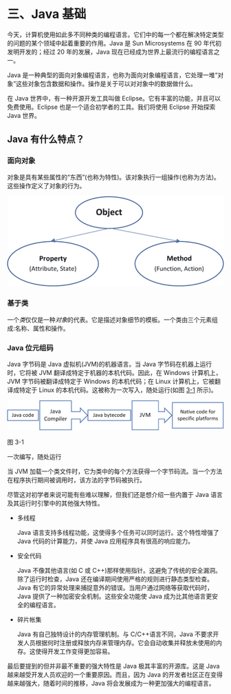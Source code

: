 # 三、Java 基础

今天，计算机使用如此多不同种类的编程语言。它们中的每一个都在解决特定类型的问题的某个领域中起着重要的作用。Java 是 Sun Microsystems 在 90 年代初发明开发的；经过 20 年的发展，Java 现在已经成为世界上最流行的编程语言之一。

Java 是一种典型的面向对象编程语言，也称为面向对象编程语言，它处理一堆“对象”这些对象包含数据和操作。操作是关于可以对对象中的数据做什么。

在 Java 世界中，有一种开源开发工具叫做 Eclipse。它有丰富的功能，并且可以免费使用。Eclipse 也是一个适合初学者的工具。我们将使用 Eclipse 开始探索 Java 世界。

## Java 有什么特点？

### 面向对象

对象是具有某些属性的“东西”(也称为特性)。该对象执行一组操作(也称为方法)。这些操作定义了对象的行为。

![img/485723_1_En_3_Figa_HTML.png](img/485723_1_En_3_Figa_HTML.png)

### 基于类

一个*类*仅仅是一种*对象*的代表。它是描述对象细节的模板。一个类由三个元素组成:名称、属性和操作。

### Java 位元组码

Java 字节码是 Java 虚拟机(JVM)的机器语言。当 Java 字节码在机器上运行时，它将被 JVM 翻译成特定于机器的本机代码。因此，在 Windows 计算机上，JVM 字节码被翻译成特定于 Windows 的本机代码；在 Linux 计算机上，它被翻译成特定于 Linux 的本机代码。这被称为一次写入，随处运行(如图 [3-1](#Fig1) 所示)。

![img/485723_1_En_3_Fig1_HTML.png](img/485723_1_En_3_Fig1_HTML.png)

图 3-1

一次编写，随处运行

当 JVM 加载一个类文件时，它为类中的每个方法获得一个字节码流。当一个方法在程序执行期间被调用时，该方法的字节码被执行。

尽管这对初学者来说可能有些难以理解，但我们还是想介绍一些内置于 Java 语言及其运行时引擎中的其他强大特性。

*   多线程

    Java 语言支持多线程功能，这使得多个任务可以同时运行。这个特性增强了 Java 代码的计算能力，并使 Java 应用程序具有很高的响应能力。

*   安全代码

    Java 不像其他语言(如 C 或 C++)那样使用指针。这避免了传统的安全漏洞。除了运行时检查，Java 还在编译期间使用严格的规则进行静态类型检查。Java 有它的异常处理来捕捉意外的错误。当用户通过网络等获取代码时，Java 提供了一种加密安全机制。这些安全功能使 Java 成为比其他语言更安全的编程语言。

*   碎片帐集

    Java 有自己独特设计的内存管理机制。与 C/C++语言不同，Java 不要求开发人员根据何时注册或释放内存来管理内存。它会自动收集并释放未使用的内存。这使得开发工作变得更加容易。

最后要提到的但并非最不重要的强大特性是 Java 极其丰富的开源库。这是 Java 越来越受开发人员欢迎的一个重要原因。而且，因为 Java 的开发者社区正在变得越来越强大，随着时间的推移，Java 将会发展成为一种更加强大的编程语言。